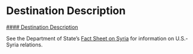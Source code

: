 # Destination Description

[#### Destination Description](javascript:void(0); "Destination Description")

See the Department of State’s [Fact Sheet on Syria](https://www.state.gov/countries-areas/syria/) for information on U.S.-Syria relations.